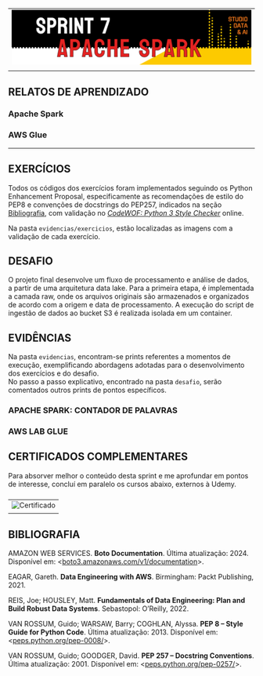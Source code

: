 #

||
|---|
|![Banner](/assets/banner-sprint7.png)|
||

## RELATOS DE APRENDIZADO

### Apache Spark

### AWS Glue

---

## EXERCÍCIOS

Todos os códigos dos exercícios foram implementados seguindo os Python Enhancement Proposal, especificamente as recomendações de estilo do PEP8 e convenções de docstrings do PEP257, indicados na seção [Bibliografia](#bibliografia), com validação no [*CodeWOF: Python 3 Style Checker*](https://www.codewof.co.nz/style/python3/) online.

Na pasta `evidencias/exercicios`, estão localizadas as imagens com a validação de cada exercício.


## DESAFIO

O projeto final desenvolve um fluxo de processamento e análise de dados, a partir de uma arquitetura data lake. Para a primeira etapa, é implementada a camada raw, onde os arquivos originais são armazenados e organizados de acordo com a origem e data de processamento. A execução do script de ingestão de dados ao bucket S3 é realizada isolada em um container.

## EVIDÊNCIAS

Na pasta `evidencias`, encontram-se prints referentes a momentos de execução, exemplificando abordagens adotadas para o desenvolvimento dos exercícios e do desafio.  
No passo a passo explicativo, encontrado na pasta `desafio`, serão comentados outros prints de pontos específicos.

### APACHE SPARK: CONTADOR DE PALAVRAS

### AWS LAB GLUE

## CERTIFICADOS COMPLEMENTARES

Para absorver melhor o conteúdo desta sprint e me aprofundar em pontos de interesse, concluí em paralelo os cursos abaixo, externos à Udemy.

###

| |
|---|
|![Certificado]()|
||

## BIBLIOGRAFIA

AMAZON WEB SERVICES. **Boto Documentation**. Última atualização: 2024. Disponível em: <[boto3.amazonaws.com/v1/documentation](https://boto3.amazonaws.com/v1/documentation/api/latest/index.html)>.

EAGAR, Gareth. **Data Engineering with AWS**. Birmingham: Packt Publishing, 2021.

REIS, Joe; HOUSLEY, Matt. **Fundamentals of Data Engineering: Plan and Build Robust Data Systems**. Sebastopol: O’Reilly, 2022.

VAN ROSSUM, Guido; WARSAW, Barry; COGHLAN, Alyssa. **PEP 8 – Style Guide for Python Code**. Última atualização: 2013. Disponível em: <[peps.python.org/pep-0008/](https://peps.python.org/pep-0008/)>.  

VAN ROSSUM, Guido; GOODGER, David. **PEP 257 – Docstring Conventions**. Última atualização: 2001. Disponível em: <[peps.python.org/pep-0257/](https://peps.python.org/pep-0257/)>.
